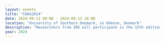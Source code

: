```yaml
---
layout: events
title: "CRAS2024"
date: 2024-09-11 09:00 - 2024-09-13 16:00
location: "University of Southern Denmark, in Odense, Denmark"
description: "Researchers from IRE will participate in the 13th edition of CRAS (Conference on New Technologies for Computer and Robot Assisted Surgery)"
year: 2024
---
```

